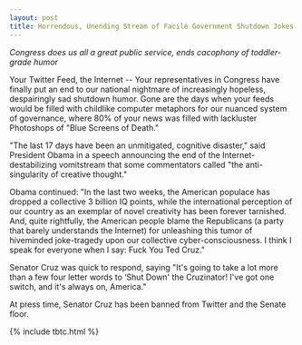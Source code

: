 ```yaml
---
layout: post
title: Horrendous, Unending Stream of Facile Government Shutdown Jokes Finally Shut Down
---
```


*Congress does us all a great public service, ends cacophony of toddler-grade humor*

Your Twitter Feed, the Internet -- Your representatives in Congress have finally put an end to our national nightmare of increasingly hopeless, despairingly sad shutdown humor. Gone are the days when your feeds would be filled with childlike computer metaphors for our nuanced system of governance, where 80% of your news was filled with lackluster Photoshops of "Blue Screens of Death."

"The last 17 days have been an unmitigated, cognitive disaster," said President Obama in a speech announcing the end of the Internet-destabilizing vomitstream that some commentators called "the anti-singularity of creative thought." 

Obama continued: "In the last two weeks, the American populace has dropped a collective 3 billion IQ points, while the international perception of our country as an exemplar of novel creativity has been forever tarnished. And, quite rightfully, the American people blame the Republicans (a party that barely understands the Internet) for unleashing this tumor of hiveminded joke-tragedy upon our collective cyber-consciousness. I think I speak for everyone when I say: Fuck You Ted Cruz."

Senator Cruz was quick to respond, saying "It's going to take a lot more than a few four letter words to ‘Shut Down' the Cruzinator! I've got one switch, and it's always on, America."

At press time, Senator Cruz has been banned from Twitter and the Senate floor.

{% include tbtc.html %}
